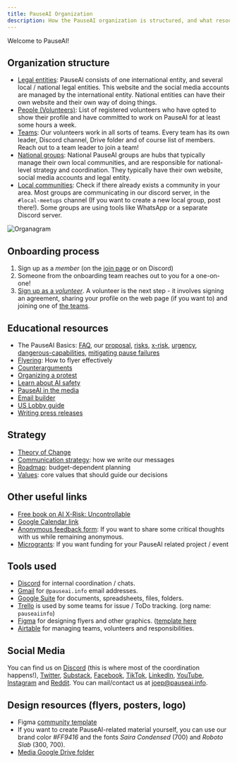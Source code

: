 ```yaml
---
title: PauseAI Organization
description: How the PauseAI organization is structured, and what resources are available for members.
---
```


Welcome to PauseAI!

## Organization structure

- [Legal entities](/legal): PauseAI consists of one international entity, and several local / national legal entities. This website and the social media accounts are managed by the international entity. National entities can have their own website and their own way of doing things.
- [People (Volunteers)](/people): List of registered volunteers who have opted to show their profile and have committed to work on PauseAI for at least some hours a week.
- [Teams](/teams): Our volunteers work in all sorts of teams. Every team has its own leader, Discord channel, Drive folder and of course list of members. Reach out to a team leader to join a team!
- [National groups](/national-groups): National PauseAI groups are hubs that typically manage their own local communities, and are responsible for national-level strategy and coordination. They typically have their own website, social media accounts and legal entity.
- [Local communities](/communities): Check if there already exists a community in your area. Most groups are communicating in our discord server, in the `#local-meetups` channel (If you want to create a new local group, post there!). Some groups are using tools like WhatsApp or a separate Discord server.

![Organagram](/org.png)

## Onboarding process

1. Sign up as a _member_ (on the [join page](/join) or on Discord)
1. Someone from the onboarding team reaches out to you for a one-on-one!
1. [Sign up as a _volunteer_](https://airtable.com/appWPTGqZmUcs3NWu/pag7ztLh27Omj5s2n/form). A volunteer is the next step - it involves signing an agreement, sharing your profile on the web page (if you want to) and joining one of [the teams](/teams).

## Educational resources

- The PauseAI Basics: [FAQ](/faq), our [proposal](/proposal), [risks](/risks), [x-risk](/xrisk), [urgency](/urgency), [dangerous-capabilities](/dangerous-capabilities), [mitigating pause failures](/mitigating-pause-failures)
- [Flyering](/flyering): How to flyer effectively
- [Counterarguments](/counterarguments)
- [Organizing a protest](/organizing-a-protest)
- [Learn about AI safety](/learn)
- [PauseAI in the media](/press)
- [Email builder](/email-builder)
- [US Lobby guide](/us-lobby-guide)
- [Writing press releases](/writing-press-releases)

## Strategy

- [Theory of Change](/theory-of-change)
- [Communication strategy](/communication-strategy): how we write our messages
- [Roadmap](/roadmap): budget-dependent planning
- [Values](/values): core values that should guide our decisions

## Other useful links

- [Free book on AI X-Risk: Uncontrollable](https://impactbooks.store/cart/47288196366640:1?discount=UNCON-P3SFRS)
- [Google Calendar link](https://calendar.google.com/calendar/u/0?cid=Y19mNWE4YWYyMDZlNjM1ODc2NjVjNmU4MzAzOTgzZmVmYWYzYTBjNjE0NGRiMGFhNDljOTcwZWZhNTEwYTNkODY3QGdyb3VwLmNhbGVuZGFyLmdvb2dsZS5jb20)
- [Anonymous feedback form](https://airtable.com/appWPTGqZmUcs3NWu/pagIvo9Sv6IDHaolu/form): If you want to share some critical thoughts with us while remaining anonymous.
- [Microgrants](/microgrants): If you want funding for your PauseAI related project / event

## Tools used

- [Discord](https://discord.gg/2XXWXvErfA) for internal coordination / chats.
- [Gmail](https://gmail.com) for `@pauseai.info` email addresses.
- [Google Suite](https://workspace.google.com/) for documents, spreadsheets, files, folders.
- [Trello](https://trello.com/) is used by some teams for issue / ToDo tracking. (org name: `pauseaiinfo`)
- [Figma](https://figma.com) for designing flyers and other graphics. ([template here](https://www.figma.com/design/iQ4PHQTi1vAVmT9Lckazqt/PauseAI-designs---editable)
- [Airtable](https://airtable.com/) for managing teams, volunteers and responsibilities.

## Social Media

You can find us on [Discord](https://discord.gg/2XXWXvErfA) (this is where most of the coordination happens!), [Twitter](https://twitter.com/PauseAI), [Substack](https://substack.com/@pauseai), [Facebook](https://www.facebook.com/PauseAI), [TikTok](https://www.tiktok.com/@pauseai), [LinkedIn](https://www.linkedin.com/uas/login?session_redirect=/company/97035448/), [YouTube](https://www.youtube.com/@PauseAI), [Instagram](https://www.instagram.com/pause_ai) and [Reddit](https://www.reddit.com/r/PauseAI/).
You can mail/contact us at [joep@pauseai.info](mailto:joep@pauseai.info).

## Design resources (flyers, posters, logo)

- Figma [community template](https://www.figma.com/community/file/1233064002969152026/pauseai-design-and-protest-materials-logo-flyer-posters)
- If you want to create PauseAI-related material yourself, you can use our brand color _#FF9416_ and the fonts _Saira Condensed_ (700) and _Roboto Slab_ (300, 700).
- [Media Google Drive folder](https://drive.google.com/drive/folders/1bQ_MZ8giK-Mee4ABkO0BgcFInaXruNpa?usp=sharing)
